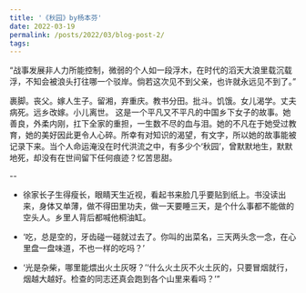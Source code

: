 ```yaml
---
title: '《秋园》by杨本芬'
date: 2022-03-19
permalink: /posts/2022/03/blog-post-2/
tags:
---
```

“战事发展非人力所能控制，微弱的个人如一段浮木，在时代的滔天大浪里载沉载浮，不知会被浪头打往哪一个驳岸。倘若这次见不到父亲，也许就永远见不到了。”

裹脚。丧父。嫁人生子。留湘，弃重庆。教书分田。批斗。饥饿。女儿渴学。丈夫病死。远乡改嫁。小儿离世。
这是一个平凡又不平凡的中国乡下女子的故事。她善良，外柔内刚，扛下全家的重担，一生数不尽的血与泪。她的不凡在于她受过教育，她的美好因此更令人心碎。所幸有对知识的渴望，有文字，所以她的故事能被记录下来。当个人命运淹没在时代洪流之中，有多少个‘秋园’，曾默默地生，默默地死，却没有在世间留下任何痕迹？忆苦思甜。

--
- 徐家长子生得瘦长，眼睛天生近视，看起书来脸几乎要贴到纸上。书没读出来，身体又单薄，做不得田里功夫，做一天要睡三天，是个什么事都不能做的空头人。乡里人背后都喊他桐油缸。

- ‘吃，总是空的，牙齿碰一碰就过去了。你叫的出菜名，三天两头念一念，在心里盘一盘味道，不也一样的吃吗？’

- ‘光是杂柴，哪里能煨出火土灰呀？’‘什么火土灰不火土灰的，只要冒烟就行，烟越大越好。检查的同志还真会跑到各个山里来看吗？’”











